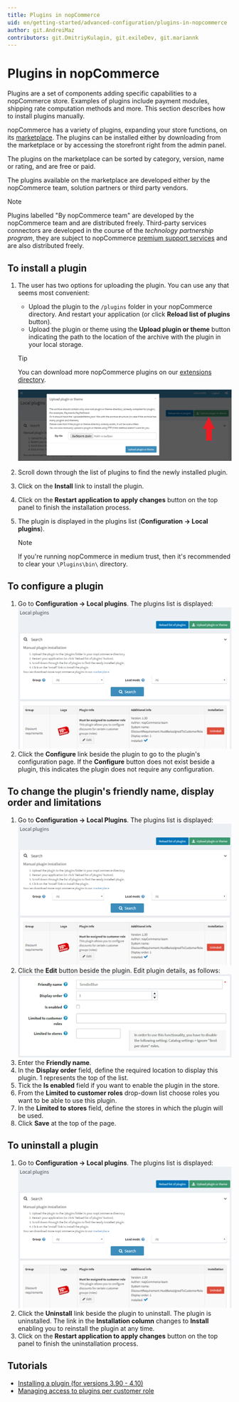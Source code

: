 ```yaml
---
title: Plugins in nopCommerce
uid: en/getting-started/advanced-configuration/plugins-in-nopcommerce
author: git.AndreiMaz
contributors: git.DmitriyKulagin, git.exileDev, git.mariannk
---
```


# Plugins in nopCommerce

Plugins are a set of components adding specific capabilities to a nopCommerce store. Examples of plugins include payment modules, shipping rate computation methods and more. This section describes how to install plugins manually.

nopCommerce has a variety of plugins, expanding your store functions, on its [marketplace](http://www.nopcommerce.com/marketplace). The plugins can be installed either by downloading from the marketplace or by accessing the storefront right from the admin panel.

The plugins on the marketplace can be sorted by category, version, name or rating, and are free or paid.

The plugins available on the marketplace are developed either by the nopCommerce team, solution partners or third party vendors.

> [!NOTE]
> 
> Plugins labelled "By nopCommerce team" are developed by the nopCommerce team and are distributed freely. Third-party services connectors are developed in the course of the *technology partnership program*, they are subject to nopCommerce [premium support services](http://www.nopcommerce.com/nopcommerce-premium-support-services) and are also distributed freely.

## To install a plugin

1. The user has two options for uploading the plugin. You can use any that seems most convenient:
    * Upload the plugin to the `/plugins` folder in your nopCommerce directory. And restart your application (or click **Reload list of plugins** button).
    * Upload the plugin or theme using the **Upload plugin or theme** button indicating the path to the location of the archive with the plugin in your local storage.

    > [!TIP]
    > 
    > You can download more nopCommerce plugins on our [extensions directory](https://www.nopcommerce.com/marketplace).

    ![Upload plugin](_static/plugins-in-nopcommerce/plugin-upload.png)

1. Scroll down through the list of plugins to find the newly installed plugin.
1. Click on the **Install** link to install the plugin.
1. Click on the **Restart application to apply changes** button on the top panel to finish the installation process.
1. The plugin is displayed in the plugins list (**Configuration → Local plugins**).

    > [!NOTE]
    > 
    > If you're running nopCommerce in medium trust, then it's recommended to clear your `\Plugins\bin\` directory.

## To configure a plugin

1. Go to **Configuration → Local plugins**. The plugins list is displayed:
    ![Local plugins](_static/plugins-in-nopcommerce/local-plugins.png)
1. Click the **Configure** link beside the plugin to go to the plugin's configuration page. If the **Configure** button does not exist beside a plugin, this indicates the plugin does not require any configuration.

## To change the plugin's friendly name, display order and limitations

1. Go to **Configuration → Local Plugins**. The plugins list is displayed:
    ![Local plugins](_static/plugins-in-nopcommerce/local-plugins.png)
1. Click the **Edit** button beside the plugin. Edit plugin details, as follows:
    ![Edit plugin](_static/plugins-in-nopcommerce/plugin-edit.jpg)
1. Enter the **Friendly name**.
1. In the **Display order** field, define the required location to display this plugin. 1 represents the top of the list.
1. Tick the **Is enabled** field if you want to enable the plugin in the store.
1. From the **Limited to customer roles** drop-down list choose roles you want to be able to use this plugin.
1. In the **Limited to stores** field, define the stores in which the plugin will be used.
1. Click **Save** at the top of the page.

## To uninstall a plugin

1. Go to **Configuration → Local plugins**. The plugins list is displayed:
![Local plugins](_static/plugins-in-nopcommerce/local-plugins.png)
1. Click the **Uninstall** link beside the plugin to uninstall. The plugin is uninstalled. The link in the **Installation column** changes to **Install** enabling you to reinstall the plugin at any time.
1. Click on the **Restart application to apply changes** button on the top panel to finish the uninstallation process.

## Tutorials

- [Installing a plugin (for versions 3.90 - 4.10)](https://youtu.be/eLDsSm-4gKA)
- [Managing access to plugins per customer role](https://www.youtube.com/watch?v=52lVVpQ3Qag)
